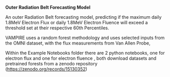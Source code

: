 **Outer Radiation Belt Forecasting Model**

An outer Radiation Belt forecasting model, predicting if the maximum daily 1.8MeV Electron Flux or daily 1.8MeV Electron Fluence will exceed a threshold set at their respective 60th Percentiles.

VAMPIRE uses a random forest methodology and uses selected inputs from the OMNI dataset, with the flux measurements from Van Allen Probe,

Within the Example Notebooks folder there are 2 python notebooks, one for electron flux and one for electron fluence , both download datasets and pretrained forests from a zenodo repository (https://zenodo.org/records/15130352)
